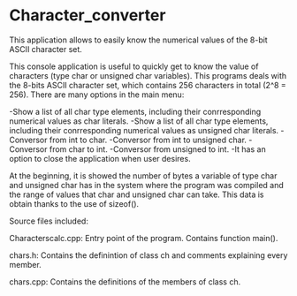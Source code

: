 # Character_converter

This application allows to easily know the numerical values of the 8-bit ASCII character set.

This console application is useful to quickly get to know the value of characters (type char or unsigned char variables). This programs deals with the 8-bits ASCII character set, which contains 256 characters in total (2^8 = 256). There are many options in the main menu:

-Show a list of all char type elements, including their conrresponding numerical values as char literals.
-Show a list of all char type elements, including their conrresponding numerical values as unsigned char literals.
-Conversor from int to char.
-Conversor from int to unsigned char.
-Conversor from char to int.
-Conversor from unsigned to int.
-It has an option to close the application when user desires.

At the beginning, it is showed the number of bytes a variable of type char and unsigned char has in the system where the program was compiled and the range of values that char and unsigned char can take. This data is obtain thanks to the use of sizeof().

Source files included:

  Characterscalc.cpp: Entry point of the program. Contains function main().
  
  chars.h:            Contains the definintion of class ch and comments explaining every member.
  
  chars.cpp:          Contains the definitions of the members of class ch.
